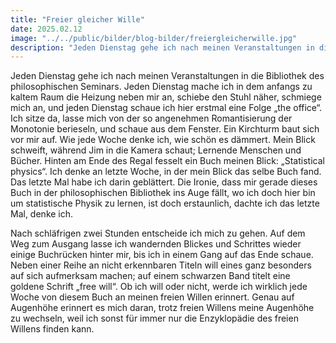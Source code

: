 ```yaml
---
title: "Freier gleicher Wille"
date: 2025.02.12
image: "../../public/bilder/blog-bilder/freiergleicherwille.jpg"
description: "Jeden Dienstag gehe ich nach meinen Veranstaltungen in die Bibliothek des philosophischen Seminars. Jeden Dienstag…"
---
```


Jeden Dienstag gehe ich nach meinen Veranstaltungen in die Bibliothek des philosophischen Seminars. Jeden Dienstag mache ich in dem anfangs zu kaltem Raum die Heizung neben mir an, schiebe den Stuhl näher, schmiege mich an, und jeden Dienstag schaue ich hier erstmal eine Folge „the office“. Ich sitze da, lasse mich von der so angenehmen Romantisierung der Monotonie berieseln, und schaue aus dem Fenster. Ein Kirchturm baut sich vor mir auf. Wie jede Woche denke ich, wie schön es dämmert. Mein Blick schweift, während Jim in die Kamera schaut; Lernende Menschen und Bücher. Hinten am Ende des Regal fesselt ein Buch meinen Blick: „Statistical physics“. Ich denke an letzte Woche, in der mein Blick das selbe Buch fand. Das letzte Mal habe ich darin geblättert. Die Ironie, dass mir gerade dieses Buch in der philosophischen Bibliothek ins Auge fällt, wo ich doch hier bin um statistische Physik zu lernen, ist doch erstaunlich, dachte ich das letzte Mal, denke ich.

Nach schläfrigen zwei Stunden entscheide ich mich zu gehen. Auf dem Weg zum Ausgang lasse ich wandernden Blickes und Schrittes wieder einige Buchrücken hinter mir, bis ich in einem Gang auf das Ende schaue. Neben einer Reihe an nicht erkennbaren Titeln will eines ganz besonders auf sich aufmerksam machen; auf einem schwarzen Band titelt eine goldene Schrift „free will“. Ob ich will oder nicht, werde ich wirklich jede Woche von diesem Buch an meinen freien Willen erinnert. Genau auf Augenhöhe erinnert es mich daran, trotz freien Willens meine Augenhöhe zu wechseln, weil ich sonst für immer nur die Enzyklopädie des freien Willens finden kann.
